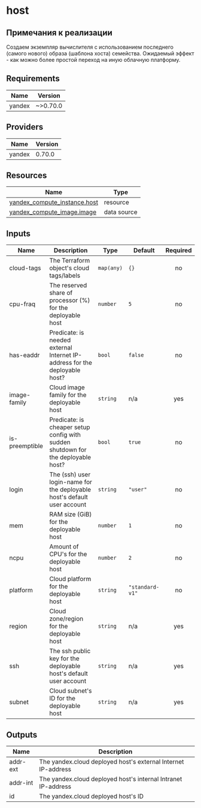 # host

## Примечания к реализации

Создаем экземпляр вычислителя
с использованием последнего (самого нового) образа (шаблона хоста) семейства.
Ожидаемый эффект - как можно более простой переход на иную облачную платформу.

<!-- BEGINNING OF PRE-COMMIT-TERRAFORM DOCS HOOK -->
## Requirements

| Name | Version |
|------|---------|
| yandex | ~>0.70.0 |

## Providers

| Name | Version |
|------|---------|
| yandex | 0.70.0 |

## Resources

| Name | Type |
|------|------|
| [yandex_compute_instance.host](https://registry.terraform.io/providers/yandex-cloud/yandex/latest/docs/resources/compute_instance) | resource |
| [yandex_compute_image.image](https://registry.terraform.io/providers/yandex-cloud/yandex/latest/docs/data-sources/compute_image) | data source |

## Inputs

| Name | Description | Type | Default | Required |
|------|-------------|------|---------|:--------:|
| cloud-tags | The Terraform object's cloud tags/labels | `map(any)` | `{}` | no |
| cpu-fraq | The reserved share of processor (%) for the deployable host | `number` | `5` | no |
| has-eaddr | Predicate: is needed external Internet IP-address for the deployable host? | `bool` | `false` | no |
| image-family | Cloud image family for the deployable host | `string` | n/a | yes |
| is-preemptible | Predicate: is cheaper setup config with sudden shutdown for the deployable host? | `bool` | `true` | no |
| login | The (ssh) user login-name for the deployable host's default user account | `string` | `"user"` | no |
| mem | RAM size (GiB) for the deployable host | `number` | `1` | no |
| ncpu | Amount of CPU's for the deployable host | `number` | `2` | no |
| platform | Cloud platform for the deployable host | `string` | `"standard-v1"` | no |
| region | Cloud zone/region for the deployable host | `string` | n/a | yes |
| ssh | The ssh public key for the deployable host's default user account | `string` | n/a | yes |
| subnet | Cloud subnet's ID for the deployable host | `string` | n/a | yes |

## Outputs

| Name | Description |
|------|-------------|
| addr-ext | The yandex.cloud deployed host's external Internet IP-address |
| addr-int | The yandex.cloud deployed host's internal Intranet IP-address |
| id | The yandex.cloud deployed host's ID |
<!-- END OF PRE-COMMIT-TERRAFORM DOCS HOOK -->
